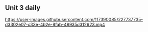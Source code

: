 ## Unit 3 daily

https://user-images.githubusercontent.com/117390085/227737735-d3302e07-c33e-4b2e-8fab-48935d312923.mp4
